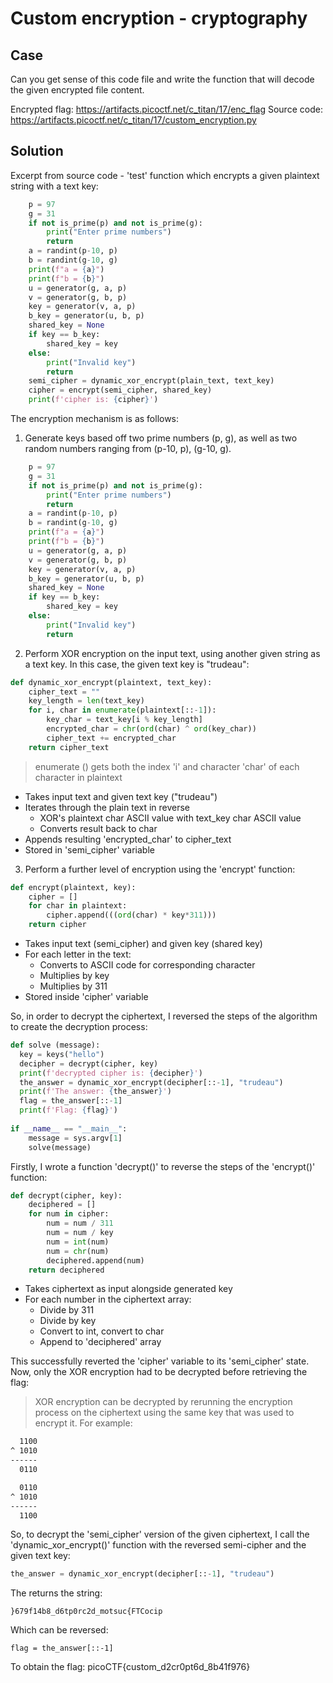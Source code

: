 # Custom encryption - cryptography

## Case

Can you get sense of this code file and write the function that will decode the given encrypted file content.

Encrypted flag: https://artifacts.picoctf.net/c_titan/17/enc_flag
Source code: https://artifacts.picoctf.net/c_titan/17/custom_encryption.py

## Solution

Excerpt from source code - 'test' function which encrypts a given plaintext string with a text key:

```python
    p = 97
    g = 31
    if not is_prime(p) and not is_prime(g):
        print("Enter prime numbers")
        return
    a = randint(p-10, p)
    b = randint(g-10, g)
    print(f"a = {a}")
    print(f"b = {b}")
    u = generator(g, a, p)
    v = generator(g, b, p)
    key = generator(v, a, p)
    b_key = generator(u, b, p)
    shared_key = None
    if key == b_key:
        shared_key = key
    else:
        print("Invalid key")
        return
    semi_cipher = dynamic_xor_encrypt(plain_text, text_key)
    cipher = encrypt(semi_cipher, shared_key)
    print(f'cipher is: {cipher}')
```

The encryption mechanism is as follows:

1. Generate keys based off two prime numbers (p, g), as well as two random numbers ranging from (p-10, p), (g-10, g).

```python
    p = 97
    g = 31
    if not is_prime(p) and not is_prime(g):
        print("Enter prime numbers")
        return
    a = randint(p-10, p)
    b = randint(g-10, g)
    print(f"a = {a}")
    print(f"b = {b}")
    u = generator(g, a, p)
    v = generator(g, b, p)
    key = generator(v, a, p)
    b_key = generator(u, b, p)
    shared_key = None
    if key == b_key:
        shared_key = key
    else:
        print("Invalid key")
        return
```

2. Perform XOR encryption on the input text, using another given string as a text key. In this case, the given text key is "trudeau":

```python
def dynamic_xor_encrypt(plaintext, text_key):
    cipher_text = ""
    key_length = len(text_key)
    for i, char in enumerate(plaintext[::-1]):
        key_char = text_key[i % key_length]
        encrypted_char = chr(ord(char) ^ ord(key_char))
        cipher_text += encrypted_char
    return cipher_text
```
>enumerate () gets both the index 'i' and character 'char' of each character in plaintext

- Takes input text and given text key ("trudeau")
- Iterates through the plain text in reverse
    - XOR's plaintext char ASCII value with text_key char ASCII value
    - Converts result back to char
- Appends resulting 'encrypted_char' to cipher_text
- Stored in 'semi_cipher' variable

3. Perform a further level of encryption using the 'encrypt' function:

```python
def encrypt(plaintext, key):
    cipher = []
    for char in plaintext:
        cipher.append(((ord(char) * key*311)))
    return cipher
```

- Takes input text (semi_cipher) and given key (shared key)
- For each letter in the text:
  - Converts to ASCII code for corresponding character
  - Multiplies by key
  - Multiplies by 311
- Stored inside 'cipher' variable

So, in order to decrypt the ciphertext, I reversed the steps of the algorithm to create the decryption process:

```python
def solve (message):
  key = keys("hello")
  decipher = decrypt(cipher, key)
  print(f'decrypted cipher is: {decipher}') 
  the_answer = dynamic_xor_encrypt(decipher[::-1], "trudeau")
  print(f'The answer: {the_answer}')  
  flag = the_answer[::-1]
  print(f'Flag: {flag}')
  
if __name__ == "__main__":
    message = sys.argv[1]
    solve(message)
```

Firstly, I wrote a function 'decrypt()' to reverse the steps of the 'encrypt()' function:

```python
def decrypt(cipher, key):
    deciphered = []
    for num in cipher:
    	num = num / 311
    	num = num / key
    	num = int(num)
    	num = chr(num)
    	deciphered.append(num)
    return deciphered
```
- Takes ciphertext as input alongside generated key
- For each number in the ciphertext array:
    - Divide by 311
    - Divide by key 
    - Convert to int, convert to char
    - Append to 'deciphered' array

This successfully reverted the 'cipher' variable to its 'semi_cipher' state. Now, only the XOR encryption had to be decrypted before retrieving the flag:

>XOR encryption can be decrypted by rerunning the encryption process on the ciphertext using the same key that was used to encrypt it. For example:

```markdown
  1100                  
^ 1010
------
  0110

  0110
^ 1010
------
  1100
```

So, to decrypt the 'semi_cipher' version of the given ciphertext, I call the 'dynamic_xor_encrypt()' function with the reversed semi-cipher and the given text key:

```python
the_answer = dynamic_xor_encrypt(decipher[::-1], "trudeau")
```

The returns the string:

```
}679f14b8_d6tp0rc2d_motsuc{FTCocip
```

Which can be reversed:

```
flag = the_answer[::-1]
```

To obtain the flag:
picoCTF{custom_d2cr0pt6d_8b41f976}



